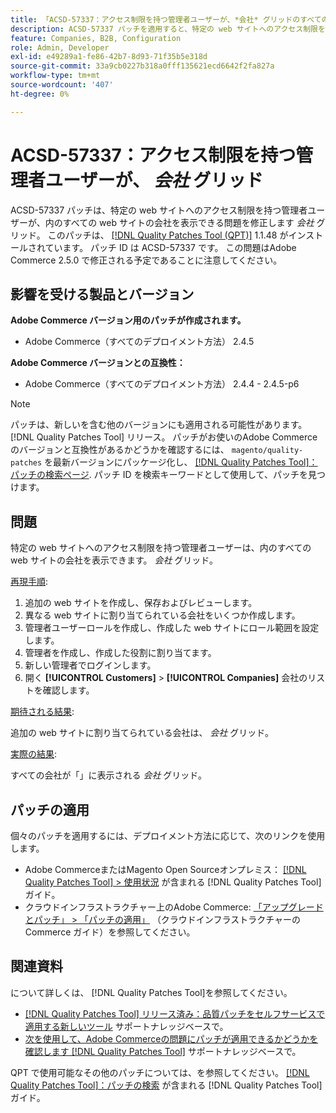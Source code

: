 ```yaml
---
title: 「ACSD-57337：アクセス制限を持つ管理者ユーザーが、*会社* グリッドのすべての会社を表示できる」
description: ACSD-57337 パッチを適用すると、特定の web サイトへのアクセス制限を持つ管理者ユーザーが*会社* グリッドのすべての web サイトの会社を表示できるAdobe Commerceの問題を修正できます。
feature: Companies, B2B, Configuration
role: Admin, Developer
exl-id: e49289a1-fe86-42b7-8d93-71f35b5e318d
source-git-commit: 33a9cb0227b318a0fff135621ecd6642f2fa827a
workflow-type: tm+mt
source-wordcount: '407'
ht-degree: 0%

---
```


# ACSD-57337：アクセス制限を持つ管理者ユーザーが、 *会社* グリッド

ACSD-57337 パッチは、特定の web サイトへのアクセス制限を持つ管理者ユーザーが、内のすべての web サイトの会社を表示できる問題を修正します *会社* グリッド。 このパッチは、 [[!DNL Quality Patches Tool (QPT)]](/help/announcements/adobe-commerce-announcements/magento-quality-patches-released-new-tool-to-self-serve-quality-patches.md) 1.1.48 がインストールされています。 パッチ ID は ACSD-57337 です。 この問題はAdobe Commerce 2.5.0 で修正される予定であることに注意してください。

## 影響を受ける製品とバージョン

**Adobe Commerce バージョン用のパッチが作成されます。**

* Adobe Commerce（すべてのデプロイメント方法） 2.4.5

**Adobe Commerce バージョンとの互換性：**

* Adobe Commerce（すべてのデプロイメント方法） 2.4.4 - 2.4.5-p6

>[!NOTE]
>
>パッチは、新しいを含む他のバージョンにも適用される可能性があります。 [!DNL Quality Patches Tool] リリース。 パッチがお使いのAdobe Commerceのバージョンと互換性があるかどうかを確認するには、 `magento/quality-patches` を最新バージョンにパッケージ化し、 [[!DNL Quality Patches Tool]：パッチの検索ページ](https://experienceleague.adobe.com/tools/commerce-quality-patches/index.html). パッチ ID を検索キーワードとして使用して、パッチを見つけます。

## 問題

特定の web サイトへのアクセス制限を持つ管理者ユーザーは、内のすべての web サイトの会社を表示できます。 *会社* グリッド。

<u>再現手順</u>:

1. 追加の web サイトを作成し、保存およびレビューします。
1. 異なる web サイトに割り当てられている会社をいくつか作成します。
1. 管理者ユーザーロールを作成し、作成した web サイトにロール範囲を設定します。
1. 管理者を作成し、作成した役割に割り当てます。
1. 新しい管理者でログインします。
1. 開く **[!UICONTROL Customers]** > **[!UICONTROL Companies]** 会社のリストを確認します。

<u>期待される結果</u>:

追加の web サイトに割り当てられている会社は、 *会社* グリッド。

<u>実際の結果</u>:

すべての会社が「」に表示される *会社* グリッド。

## パッチの適用

個々のパッチを適用するには、デプロイメント方法に応じて、次のリンクを使用します。

* Adobe CommerceまたはMagento Open Sourceオンプレミス： [[!DNL Quality Patches Tool] > 使用状況](https://experienceleague.adobe.com/docs/commerce-operations/tools/quality-patches-tool/usage.html) が含まれる [!DNL Quality Patches Tool] ガイド。
* クラウドインフラストラクチャー上のAdobe Commerce: [「アップグレードとパッチ」 > 「パッチの適用」](https://experienceleague.adobe.com/docs/commerce-cloud-service/user-guide/develop/upgrade/apply-patches.html) （クラウドインフラストラクチャーのCommerce ガイド）を参照してください。

## 関連資料

について詳しくは、 [!DNL Quality Patches Tool]を参照してください。

* [[!DNL Quality Patches Tool] リリース済み：品質パッチをセルフサービスで適用する新しいツール](/help/announcements/adobe-commerce-announcements/magento-quality-patches-released-new-tool-to-self-serve-quality-patches.md) サポートナレッジベースで。
* [次を使用して、Adobe Commerceの問題にパッチが適用できるかどうかを確認します [!DNL Quality Patches Tool]](/help/support-tools/patches-available-in-qpt-tool/check-patch-for-magento-issue-with-magento-quality-patches.md) サポートナレッジベースで。

QPT で使用可能なその他のパッチについては、を参照してください。 [[!DNL Quality Patches Tool]：パッチの検索](https://experienceleague.adobe.com/tools/commerce-quality-patches/index.html) が含まれる [!DNL Quality Patches Tool] ガイド。
